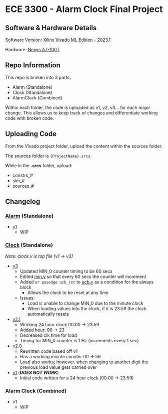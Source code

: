 # ECE 3300 - Alarm Clock Final Project

## Software & Hardware Details
Software Version: [Xilinx Vivado ML Edition - 2023.1](https://www.xilinx.com/support/download/index.html/content/xilinx/en/downloadNav/vivado-design-tools/2023-1.html)

Hardware: [Nexys A7-100T](https://www.xilinx.com/products/boards-and-kits/1-6olhwl.html)

## Repo Information

This repo is broken into 3 parts:
- Alarm (Standalone)
- Clock (Standalone)
- AlarmClock (Combined)

Within each folder, the code is uploaded as v1, v2, v3... for each major change. This allows us to keep track of changes and differentiate working code with broken code.

## Uploading Code

From the Vivado project folder, upload the content within the sources folder.

The sources folder is `{ProjectName}.srcs`.

While in the **_.srcs_** folder, upload:
- constrs_#
- sim_#
- sources_#

## Changelog

### [Alarm](https://github.com/Synergy5761/ECE3300-AlarmClockProject/tree/main/Alarm) (Standalone)
- [v1](https://github.com/Synergy5761/ECE3300-AlarmClockProject/tree/main/Alarm/v1)
  - WIP

### [Clock](https://github.com/Synergy5761/ECE3300-AlarmClockProject/tree/main/Clock) (Standalone)

_Note: clock.v is top file [v1 -> v3]_

- [v3](https://github.com/Synergy5761/ECE3300-AlarmClockProject/tree/main/Clock/v3)
  - Updated MIN_0 counter timing to be 60 secs
  - Edited [min.v](https://github.com/Synergy5761/ECE3300-AlarmClockProject/blob/main/Clock/v3/sources_1/new/min.v) so that every 60 secs the counter will increment
  - Added `or posedge ucb_rst` to [ucb.v](https://github.com/Synergy5761/ECE3300-AlarmClockProject/blob/main/Clock/v3/sources_1/new/ucb.v) as a condition for the always block
    - Allows the clock to be reset at any time
  - Issues:
    - Load is unable to change MIN_0 due to the minute clock
    - When loading values into the clock, if it is 23:59 the clock automatically resets
- [v2.1](https://github.com/Synergy5761/ECE3300-AlarmClockProject/tree/main/Clock/v2.1)
  - Working 24 hour clock 00:00 -> 23:59
  - Added hour: 00 -> 23
  - Decreased clk time for load
  - Timing for MIN_0 counter is 1 Hz (increments every 1 sec)
- [v2.0](https://github.com/Synergy5761/ECE3300-AlarmClockProject/tree/main/Clock/v2.0)
  - Rewritten code based off v1
  - Has a working minute counter 00 -> 59
  - Load also works; however, when changing to another digit the previous load value gets carried over
- [v1](https://github.com/Synergy5761/ECE3300-AlarmClockProject/tree/main/Clock/v1) (**_DOES NOT WORK_**)
  - Initial code written for a 24 hour clock (00:00 -> 23:59)

### Alarm Clock (Combined)
- v1
  - WIP
